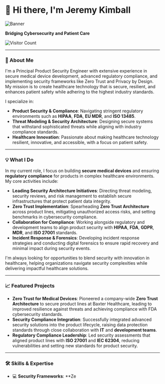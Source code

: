 # 👋 Hi there, I'm Jeremy Kimball

![Banner](https://i.ibb.co/yQjnVtc/Designer-8.jpg)

**Bridging Cybersecurity and Patient Care**

![Visitor Count](https://komarev.com/ghpvc/?username=PuddleSec&color=blue)

---

### 🚀 About Me
I'm a Principal Product Security Engineer with extensive experience in secure medical device development, advanced regulatory compliance, and implementing security frameworks like Zero Trust and Privacy by Design. My mission is to create healthcare technology that is secure, resilient, and enhances patient safety while adhering to the highest industry standards.

I specialize in:
- **Product Security & Compliance**: Navigating stringent regulatory environments such as **HIPAA**, **FDA**, **EU MDR**, and **ISO 13485**.
- **Threat Modeling & Security Architecture**: Designing secure systems that withstand sophisticated threats while aligning with industry compliance standards.
- **Healthcare Innovation**: Passionate about making healthcare technology resilient, innovative, and accessible, with a focus on patient safety.

---

### 💡 What I Do
In my current role, I focus on building **secure medical devices** and ensuring **regulatory compliance** for products in complex healthcare environments. My core activities include:

- **Leading Security Architecture Initiatives**: Directing threat modeling, security reviews, and risk management to establish secure infrastructures that protect patient data integrity.
- **Zero Trust Implementation**: Spearheading **Zero Trust Architecture** across product lines, mitigating unauthorized access risks, and setting benchmarks in cybersecurity compliance.
- **Collaboration for Compliance**: Working alongside regulatory and development teams to align product security with **HIPAA**, **FDA**, **GDPR**, **MDR**, and **ISO 27001** standards.
- **Incident Response & Forensics**: Developing incident response strategies and conducting digital forensics to ensure rapid recovery and minimal impact during security events.

I'm always looking for opportunities to blend security with innovation in healthcare, helping organizations navigate security complexities while delivering impactful healthcare solutions.

---

### 📈 Featured Projects
- **Zero Trust for Medical Devices**: Pioneered a company-wide **Zero Trust Architecture** to secure product lines at Baxter Healthcare, leading to improved resilience against threats and achieving compliance with FDA cybersecurity standards.
- **Security Compliance Integration**: Successfully integrated advanced security solutions into the product lifecycle, raising data protection standards through close collaboration with **IT** and **development teams**.
- **Regulatory Compliance Leadership**: Led security assessments that aligned product lines with **ISO 27001** and **IEC 62304**, reducing vulnerabilities and setting new standards for product security.

---

### 🛠️ Skills & Expertise
- 💻 **Security Frameworks**: **Ze
